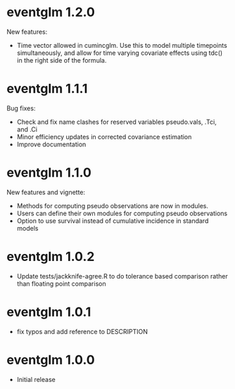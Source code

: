 # eventglm 1.2.0

New features:
  - Time vector allowed in cumincglm. Use this to model multiple timepoints simultaneously, and allow for time varying covariate effects using tdc() in the right side of the formula. 

# eventglm 1.1.1


Bug fixes:
  - Check and fix name clashes for reserved variables pseudo.vals, .Tci, and .Ci
  - Minor efficiency updates in corrected covariance estimation
  - Improve documentation 

# eventglm 1.1.0

New features and vignette: 
  - Methods for computing pseudo observations are now in modules. 
  - Users can define their own modules for computing pseudo observations
  - Option to use survival instead of cumulative incidence in standard models

# eventglm 1.0.2

* Update tests/jackknife-agree.R to do tolerance based comparison rather than floating point comparison

# eventglm 1.0.1

* fix typos and add reference to DESCRIPTION

# eventglm 1.0.0

* Initial release
